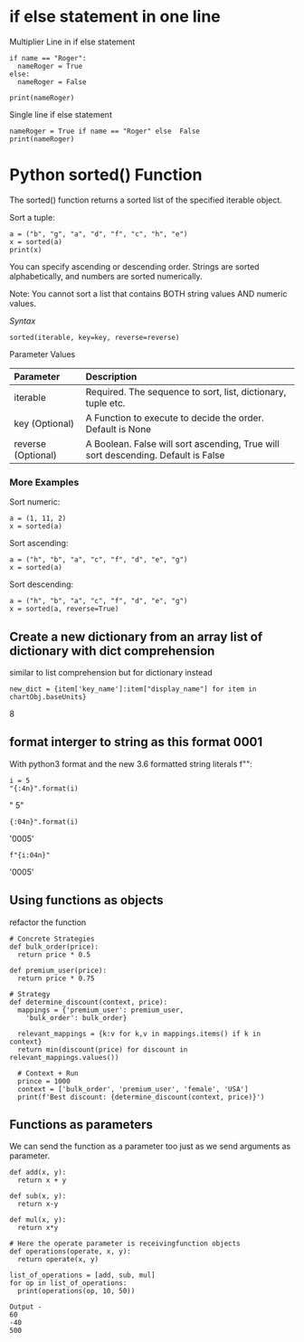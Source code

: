 # if else statement in one line
Multiplier Line in if else statement
```
if name == "Roger":
  nameRoger = True
else:
  nameRoger = False

print(nameRoger)
```

Single line if else statement
```
nameRoger = True if name == "Roger" else  False
print(nameRoger)

```

# Python sorted() Function

The sorted() function returns a sorted list of the specified iterable object.

Sort a tuple:
```
a = ("b", "g", "a", "d", "f", "c", "h", "e")
x = sorted(a)
print(x)
```


You can specify ascending or descending order. Strings are sorted alphabetically, and numbers are sorted numerically.

Note: You cannot sort a list that contains BOTH string values AND numeric values.

*Syntax*
```
sorted(iterable, key=key, reverse=reverse)
```
Parameter Values 

| Parameter	| Description            |  
|:-----------|:------------------------|
|iterable	  |Required. The sequence to sort, list, dictionary, tuple etc.|
|key  (Optional) |A Function to execute to decide the order. Default is None|
|reverse	(Optional)| A Boolean. False will sort ascending, True will sort descending. Default is False|


### More Examples

Sort numeric:
```
a = (1, 11, 2)
x = sorted(a)
```
 
Sort ascending:
```
a = ("h", "b", "a", "c", "f", "d", "e", "g")
x = sorted(a)
```
 
Sort descending:
```
a = ("h", "b", "a", "c", "f", "d", "e", "g")
x = sorted(a, reverse=True)
```

## Create a new dictionary from an array list of dictionary with dict comprehension
similar to list comprehension but for dictionary instead
```
new_dict = {item['key_name']:item["display_name"] for item in chartObj.baseUnits}
```

8
## format interger to string as this format 0001
With python3 format and the new 3.6 formatted string literals f"":  
```
i = 5
"{:4n}".format(i)
```
"   5"  

```
{:04n}".format(i)
```
'0005'  

```
f"{i:04n}" 
```
'0005'

## Using functions as objects
refactor the function

```
# Concrete Strategies
def bulk_order(price):
  return price * 0.5

def premium_user(price):
  return price * 0.75

# Strategy
def determine_discount(context, price):
  mappings = {'premium_user': premium_user,
    'bulk_order': bulk_order}
  
  relevant_mappings = {k:v for k,v in mappings.items() if k in context}
  return min(discount(price) for discount in relevant_mappings.values())

  # Context + Run
  prince = 1000
  context = ['bulk_order', 'premium_user', 'female', 'USA']
  print(f'Best discount: {determine_discount(context, price)}')
```

## Functions as parameters

We can send the function as a parameter too just as we  send arguments as parameter.

```
def add(x, y):
  return x + y

def sub(x, y):
  return x-y

def mul(x, y):
  return x*y 

# Here the operate parameter is receivingfunction objects
def operations(operate, x, y): 
  return operate(x, y)

list_of_operations = [add, sub, mul]
for op in list_of_operations:
  print(operations(op, 10, 50))

Output -
60
-40
500
```